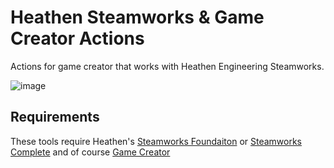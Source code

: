 # Heathen Steamworks & Game Creator Actions
Actions for game creator that works with Heathen Engineering Steamworks.

![image](https://user-images.githubusercontent.com/2694539/111522215-59e63e80-875a-11eb-954e-5ba237ad9632.png)

## Requirements
These tools require Heathen's [Steamworks Foundaiton](https://github.com/heathen-engineering/SteamworksFoundation) or [Steamworks Complete](https://www.heathen.group/steamworks) and of course [Game Creator](https://assetstore.unity.com/publishers/7791)
